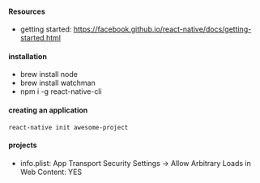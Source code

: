 #### Resources

* getting started: https://facebook.github.io/react-native/docs/getting-started.html

#### installation

* brew install node
* brew install watchman
* npm i -g react-native-cli

#### creating an application

```
react-native init awesome-project
```

#### projects

* info.plist: App Transport Security Settings -> Allow Arbitrary Loads in Web Content: YES
